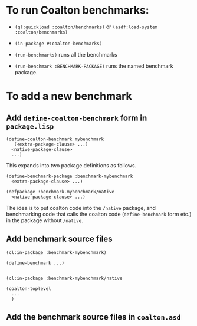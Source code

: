 # To run Coalton benchmarks:

- `(ql:quickload :coalton/benchmarks)` or `(asdf:load-system :coalton/benchmarks)`

- `(in-package #:coalton-benchmarks)`

- `(run-benchmarks)` runs all the benchmarks

- `(run-benchmark :BENCHMARK-PACKAGE)` runs the named benchmark package.

# To add a new benchmark

## Add `define-coalton-benchmark` form in `package.lisp`

```
(define-coalton-benchmark mybenchmark
   (<extra-package-clause> ...)
  <native-package-clause>
  ...)
```

This expands into two package definitions as follows.

```
(define-benchmark-package :benchmark-mybenchmark
  <extra-package-clause> ...)

(defpackage :benchmark-mybenchmark/native
  <native-package-clause> ...)
```

The idea is to put coalton code into the `/native` package, and
benchmarking code that calls the coalton code (`define-benchmark`
form etc.) in the package without `/native`.

## Add benchmark source files

```
(cl:in-package :benchmark-mybenchmark)

(define-benchmark ...)


(cl:in-package :benchmark-mybenchmark/native

(coalton-toplevel
  ...
  )

```

## Add the benchmark source files in `coalton.asd`
